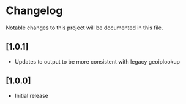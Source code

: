 # Changelog

Notable changes to this project will be documented in this file.

## [1.0.1]

- Updates to output to be more consistent with legacy geoiplookup


## [1.0.0]

- Initial release
